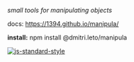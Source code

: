 _small tools for manipulating objects_

docs: https://1394.github.io/manipula/

**install:** npm install @dmitri.leto/manipula

[![js-standard-style](https://img.shields.io/badge/code%20style-standard-brightgreen.svg)](http://standardjs.com)